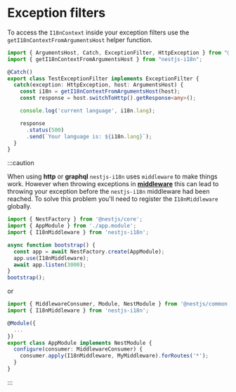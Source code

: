 # Exception filters

To access the `I18nContext` inside your exception filters use the `getI18nContextFromArgumentsHost` helper function.

```typescript title="src/test.filter.ts"
import { ArgumentsHost, Catch, ExceptionFilter, HttpException } from "@nestjs/common";
import { getI18nContextFromArgumentsHost } from "nestjs-i18n";

@Catch()
export class TestExceptionFilter implements ExceptionFilter {
  catch(exception: HttpException, host: ArgumentsHost) {
    const i18n = getI18nContextFromArgumentsHost(host);
    const response = host.switchToHttp().getResponse<any>();

    console.log('current language', i18n.lang);

    response
      .status(500)
      .send(`Your language is: ${i18n.lang}`);
  }
}
```

:::caution

When using **http** or **graphql** `nestjs-i18n` uses `middleware` to make things work. However when throwing exceptions in [**middleware**](https://docs.nestjs.com/middleware#middleware) this can lead to throwing your exception before the `nestjs-i18n` middleware had been reached. To solve this problem you'll need to register the `I18nMiddleware` globally.

```typescript title="src/main.ts"
import { NestFactory } from '@nestjs/core';
import { AppModule } from './app.module';
import { I18nMiddleware } from 'nestjs-i18n';

async function bootstrap() {
  const app = await NestFactory.create(AppModule);
  app.use(I18nMiddleware);
  await app.listen(3000);
}
bootstrap();
```

or

```typescript title="src/app.module.ts"
import { MiddlewareConsumer, Module, NestModule } from '@nestjs/common';
import { I18nMiddleware } from 'nestjs-i18n';

@Module({
  ...
})
export class AppModule implements NestModule {
  configure(consumer: MiddlewareConsumer) {
    consumer.apply(I18nMiddleware, MyMiddleware).forRoutes('*');
  }
}

```

:::